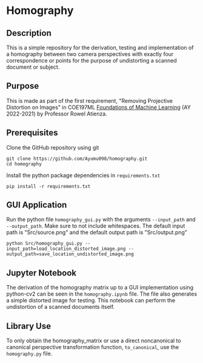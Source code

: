 # Homography

## Description

This is a simple repository for the derivation, testing and implementation of a homography between two camera perspectives with exactly four correspondence or points for the purpose of undistorting a scanned document or subject.

## Purpose

This is made as part of the first requirement, "Removing Projective Distortion on Images" in COE197ML [Foundations of Machine Learning](https://github.com/roatienza/ml) (AY 2022-2021) by Professor Rowel Atienza.

## Prerequisites

Clone the GitHub repository using git
```
git clone https://github.com/Ayumu098/homography.git
cd homography
```

Install the python package dependencies in `requirements.txt`
```
pip install -r requirements.txt
```

## GUI Application
Run the python file `homography_gui.py` with the arguments `--input_path` and `--output_path`. Make sure to not include whitespaces. The default input path is "Src/source.png" and the default output path is "Src/output.png"
```
python Src/homography_gui.py --input_path=load_location_distorted_image.png --output_path=save_location_undistorted_image.png
```

## Jupyter Notebook
The derivation of the homography matrix up to a GUI implementation using python-cv2 can be seen in the `homography.ipynb` file. The file also generates a simple distorted image for testing. This notebook can perform the undistortion of a scanned documents itself.

## Library Use
To only obtain the homography_matrix or use a direct noncanonical to canonical perspective transformation function, `to_canonical`, use the `homography.py` file.